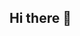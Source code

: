 ## Hi there 👋

<!--
**luluyu1/luluyu1** is a ✨ _special_ ✨ repository because its `README.md` (this file) appears on your GitHub profile.

Here are some ideas to get you started:

- 🔭 I’m currently working on obtaining my MA real estate license
- 🌱 I’m currently learning Computer Science and Business Administration
- 👯 I’m looking to collaborate on open-source projects or business ventures
- 🤔 I’m looking for help with improving my coding skills in Java
- 💬 Ask me about fitness, tech or business, or productivity tips
- 📫 How to reach me: luluyu1@outlook.com
- 😄 Pronouns: she/her
- ⚡ Fun fact: I love finding underground music
-->
